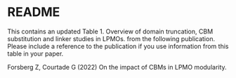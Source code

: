 # README
This contains an updated Table 1. Overview of domain truncation, CBM substitution and linker studies in LPMOs. from the following publication. Please include a reference to the publication if you use information from this table in your paper.

Forsberg Z, Courtade G (2022) On the impact of CBMs in LPMO modularity. 

